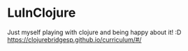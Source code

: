 # LuInClojure
Just myself playing with clojure and being happy about it! :D https://clojurebridgesp.github.io/curriculum/#/
